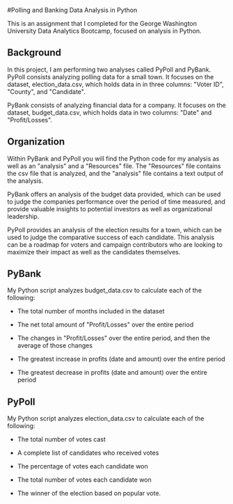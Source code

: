 #Polling and Banking Data Analysis in Python

This is an assignment that I completed for the George Washington University Data Analytics Bootcamp, focused on analysis in Python.

## Background

In this project, I am performing two analyses called PyPoll and PyBank.
PyPoll consists analyzing polling data for a small town. It focuses on the dataset, election_data.csv, 
which holds data in in three columns: "Voter ID", "County", and "Candidate".

PyBank consists of analyzing financial data for a company. It focuses on the dataset, budget_data.csv,
which holds data in two columns: "Date" and "Profit/Losses".

## Organization

Within PyBank and PyPoll you will find the Python code for my analysis as well as an "analysis" and a "Resources" file.
The "Resources" file contains the csv file that is analyzed, and the "analysis" file contains a text output of the analysis.

PyBank offers an analysis of the budget data provided, which can be used to judge the companies performance over the period of
time measured, and provide valuable insights to potential investors as well as organizational leadership.

PyPoll provides an analysis of the election results for a town, which can be used to judge the comparative success of each candidate.
This analysis can be a roadmap for voters and campaign contributors who are looking to maximize their impact as well as the candidates themselves.

## PyBank 

My Python script analyzes budget_data.csv to calculate each of the following:

* The total number of months included in the dataset

* The net total amount of "Profit/Losses" over the entire period

* The changes in "Profit/Losses" over the entire period, and then the average of those changes

* The greatest increase in profits (date and amount) over the entire period

* The greatest decrease in profits (date and amount) over the entire period

## PyPoll 

My Python script analyzes election_data.csv to calculate each of the following:

* The total number of votes cast

* A complete list of candidates who received votes

* The percentage of votes each candidate won

* The total number of votes each candidate won

* The winner of the election based on popular vote.

